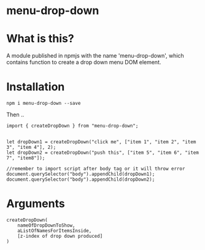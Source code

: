 # menu-drop-down

# What is this?

A module published in npmjs with the name 'menu-drop-down', which contains function to create a drop down menu DOM element.

# Installation

`npm i menu-drop-down --save`

Then ..

```
import { createDropDown } from "menu-drop-down";


let dropDown1 = createDropDown("click me", ["item 1", "item 2", "item 3", "item 4"], 2);
let dropDown2 = createDropDown("push this", ["item 5", "item 6", "item 7", "item8"]);

//remember to import script after body tag or it will throw error
document.querySelector("body").appendChild(dropDown1);
document.querySelector("body").appendChild(dropDown2);
```

# Arguments

```
createDropDown(
    nameOfDropDownToShow,
    aListOfNamesForItemsInside,
    [z-index of drop down produced]
)
```
